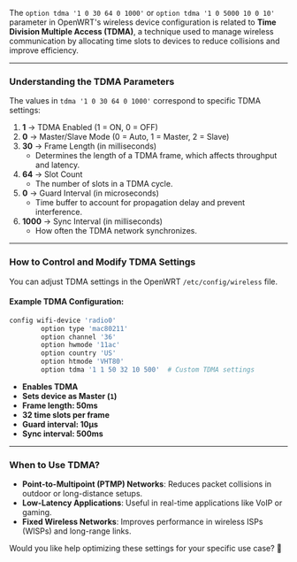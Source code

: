 The `option tdma '1 0 30 64 0 1000'` or `option tdma '1 0 5000 10 0 10'` parameter in OpenWRT's wireless device configuration is related to **Time Division Multiple Access (TDMA)**, a technique used to manage wireless communication by allocating time slots to devices to reduce collisions and improve efficiency.  

---

### **Understanding the TDMA Parameters**
The values in `tdma '1 0 30 64 0 1000'` correspond to specific TDMA settings:

1. **1** → TDMA Enabled (1 = ON, 0 = OFF)
2. **0** → Master/Slave Mode (0 = Auto, 1 = Master, 2 = Slave)
3. **30** → Frame Length (in milliseconds)  
   - Determines the length of a TDMA frame, which affects throughput and latency.
4. **64** → Slot Count  
   - The number of slots in a TDMA cycle.
5. **0** → Guard Interval (in microseconds)  
   - Time buffer to account for propagation delay and prevent interference.
6. **1000** → Sync Interval (in milliseconds)  
   - How often the TDMA network synchronizes.

---

### **How to Control and Modify TDMA Settings**
You can adjust TDMA settings in the OpenWRT `/etc/config/wireless` file.

#### **Example TDMA Configuration:**
```bash
config wifi-device 'radio0'
        option type 'mac80211'
        option channel '36'
        option hwmode '11ac'
        option country 'US'
        option htmode 'VHT80'
        option tdma '1 1 50 32 10 500'  # Custom TDMA settings
```
- **Enables TDMA**
- **Sets device as Master (`1`)**
- **Frame length: 50ms**
- **32 time slots per frame**
- **Guard interval: 10µs**
- **Sync interval: 500ms**

---

### **When to Use TDMA?**
- **Point-to-Multipoint (PTMP) Networks**: Reduces packet collisions in outdoor or long-distance setups.
- **Low-Latency Applications**: Useful in real-time applications like VoIP or gaming.
- **Fixed Wireless Networks**: Improves performance in wireless ISPs (WISPs) and long-range links.

Would you like help optimizing these settings for your specific use case? 🚀